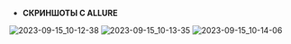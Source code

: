 * **СКРИНШОТЫ С ALLURE**


![2023-09-15_10-12-38](https://github.com/Krastist/Auto_9/assets/128929997/13c371ef-1596-4114-9fc4-b174214dafae)
![2023-09-15_10-13-35](https://github.com/Krastist/Auto_9/assets/128929997/8dc26a12-a82a-4a65-9da3-08031af9f8e3)
![2023-09-15_10-14-06](https://github.com/Krastist/Auto_9/assets/128929997/cce577ba-928f-4e2a-a82e-1e8f0add9268)
